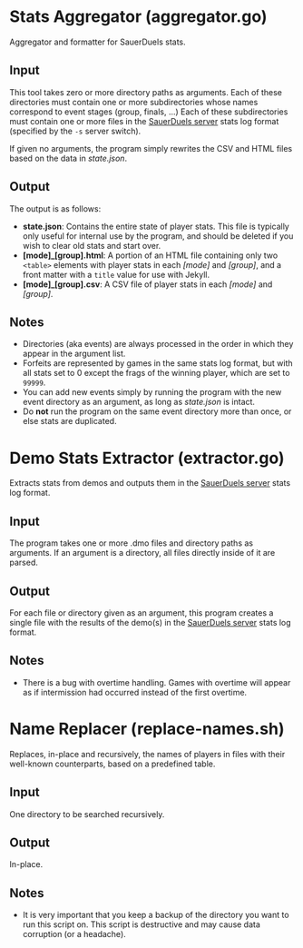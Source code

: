 # Stats Aggregator (aggregator.go)

Aggregator and formatter for SauerDuels stats.

## Input

This tool takes zero or more directory paths as arguments. Each of these directories must contain one or more subdirectories whose names correspond to event stages (group, finals, ...) Each of these subdirectories must contain one or more files in the [SauerDuels server](https://github.com/sauerduels/server) stats log format (specified by the `-s` server switch).

If given no arguments, the program simply rewrites the CSV and HTML files based on the data in *state.json*.

## Output

The output is as follows:

- **state.json**: Contains the entire state of player stats. This file is typically only useful for internal use by the program, and should be deleted if you wish to clear old stats and start over.
- **[mode]_[group].html**: A portion of an HTML file containing only two `<table>` elements with player stats in each *[mode]* and *[group]*, and a front matter with a `title` value for use with Jekyll.
- **[mode]_[group].csv**: A CSV file of player stats in each *[mode]* and *[group]*.

## Notes

- Directories (aka events) are always processed in the order in which they appear in the argument list.
- Forfeits are represented by games in the same stats log format, but with all stats set to 0 except the frags of the winning player, which are set to `99999`.
- You can add new events simply by running the program with the new event directory as an argument, as long as *state.json* is intact.
- Do **not** run the program on the same event directory more than once, or else stats are duplicated.

# Demo Stats Extractor (extractor.go)

Extracts stats from demos and outputs them in the [SauerDuels server](https://github.com/sauerduels/server) stats log format.

## Input

The program takes one or more .dmo files and directory paths as arguments. If an argument is a directory, all files directly inside of it are parsed.

## Output

For each file or directory given as an argument, this program creates a single file with the results of the demo(s) in the [SauerDuels server](https://github.com/sauerduels/server) stats log format.

## Notes

- There is a bug with overtime handling. Games with overtime will appear as if intermission had occurred instead of the first overtime.

# Name Replacer (replace-names.sh)

Replaces, in-place and recursively, the names of players in files with their well-known counterparts, based on a predefined table.

## Input

One directory to be searched recursively.

## Output

In-place.

## Notes

- It is very important that you keep a backup of the directory you want to run this script on. This script is destructive and may cause data corruption (or a headache).
